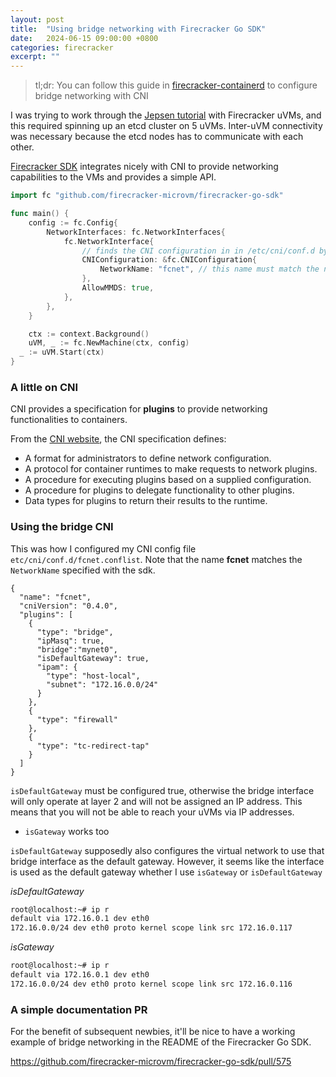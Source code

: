 ```yaml
---
layout: post
title:  "Using bridge networking with Firecracker Go SDK"
date:   2024-06-15 09:00:00 +0800
categories: firecracker
excerpt: ""
---
```


> tl;dr: You can follow this guide in [firecracker-containerd](https://github.com/firecracker-microvm/firecracker-containerd/blob/main/docs/getting-started.md#cni-setup) to configure bridge networking with CNI

I was trying to work through the [Jepsen tutorial](https://github.com/jepsen-io/jepsen/tree/main/doc/tutorial) with Firecracker uVMs, and this required spinning up an etcd cluster on 5 uVMs. 
Inter-uVM connectivity was necessary because the etcd nodes has to communicate with each other.

[Firecracker SDK](https://github.com/firecracker-microvm/firecracker-go-sdk) integrates nicely with CNI to provide networking capabilities to the VMs and provides a simple API.

```go
import fc "github.com/firecracker-microvm/firecracker-go-sdk"

func main() {
    config := fc.Config{
        NetworkInterfaces: fc.NetworkInterfaces{
            fc.NetworkInterface{
                // finds the CNI configuration in in /etc/cni/conf.d by default
                CNIConfiguration: &fc.CNIConfiguration{ 
                    NetworkName: "fcnet", // this name must match the name in the CNI config file  
                },
                AllowMMDS: true,
            },
        },
    }

    ctx := context.Background()
    uVM, _ := fc.NewMachine(ctx, config)
  _ := uVM.Start(ctx)
}
```

### A little on CNI

CNI provides a specification for **plugins** to provide networking functionalities to containers.

From the [CNI website](https://www.cni.dev/docs/spec/#summary), the CNI specification defines:

- A format for administrators to define network configuration.
- A protocol for container runtimes to make requests to network plugins.
- A procedure for executing plugins based on a supplied configuration.
- A procedure for plugins to delegate functionality to other plugins.
- Data types for plugins to return their results to the runtime.

### Using the bridge CNI

This was how I configured my CNI config file `etc/cni/conf.d/fcnet.conflist`. Note that the name **fcnet** matches the `NetworkName` specified with the sdk.

```text
{
  "name": "fcnet",
  "cniVersion": "0.4.0",
  "plugins": [
    {
      "type": "bridge",
      "ipMasq": true,
      "bridge":"mynet0",
      "isDefaultGateway": true,
      "ipam": {
        "type": "host-local",
        "subnet": "172.16.0.0/24"
      }
    },
    {
      "type": "firewall"
    },
    {
      "type": "tc-redirect-tap"
    }
  ]
}
```

`isDefaultGateway` must be configured true, otherwise the bridge interface will only operate at layer 2 and will not be assigned an IP address. This means that you will not be able to reach your uVMs via IP addresses.

- `isGateway` works too

`isDefaultGateway` supposedly also configures the virtual network to use that bridge interface as the default gateway. However, it seems like the interface is used as the default gateway whether I use `isGateway` or `isDefaultGateway`

*isDefaultGateway*

```bash
root@localhost:~# ip r
default via 172.16.0.1 dev eth0 
172.16.0.0/24 dev eth0 proto kernel scope link src 172.16.0.117 
```

*isGateway*

```bash
root@localhost:~# ip r
default via 172.16.0.1 dev eth0 
172.16.0.0/24 dev eth0 proto kernel scope link src 172.16.0.116 
```

### A simple documentation PR

For the benefit of subsequent newbies, it'll be nice to have a working example of bridge networking in the README of the Firecracker Go SDK.

<https://github.com/firecracker-microvm/firecracker-go-sdk/pull/575>
